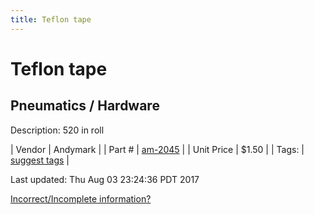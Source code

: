```yaml
---
title: Teflon tape
---
```


# Teflon tape
## Pneumatics / Hardware
Description: 	520 in roll 

| Vendor | Andymark | 
| Part # | [am-2045](http://www.andymark.com/product-p/am-2045.htm) | 
| Unit Price | $1.50 | 
| Tags: | [suggest tags](https://docs.google.com/forms/d/e/1FAIpQLSeWyY8v3RgOty-MyWmh9U0iivNYN_molChYyS-0U-o-kOAv_g/viewform) | 

Last updated: Thu Aug 03 23:24:36 PDT 2017

 [Incorrect/Incomplete information?](https://docs.google.com/forms/d/e/1FAIpQLSeWyY8v3RgOty-MyWmh9U0iivNYN_molChYyS-0U-o-kOAv_g/viewform)